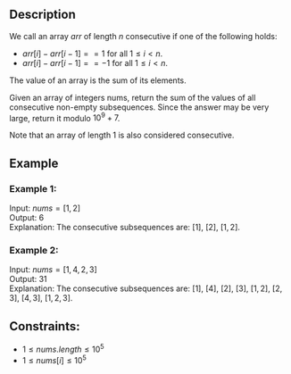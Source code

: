 ## Description
We call an array $arr$ of length $n$ consecutive if one of the following holds:
- $arr[i] - arr[i - 1] == 1$ for all $1 \leq i < n$.
- $arr[i] - arr[i - 1] == -1$ for all $1 \leq i < n$.

The value of an array is the sum of its elements.

Given an array of integers nums, return the sum of the values of all consecutive non-empty subsequences. Since the answer may be very large, return it modulo $10^9 + 7$.

Note that an array of length 1 is also considered consecutive.

## Example
### Example 1:
Input: $nums = [1,2]$  
Output: $6$  
Explanation: The consecutive subsequences are: $[1]$, $[2]$, $[1, 2]$.

### Example 2:
Input: $nums = [1,4,2,3]$  
Output: $31$  
Explanation: The consecutive subsequences are: $[1]$, $[4]$, $[2]$, $[3]$, $[1, 2]$, $[2, 3]$, $[4, 3]$, $[1, 2, 3]$.

## Constraints:
- $1 \leq nums.length \leq 10^5$
- $1 \leq nums[i] \leq 10^5$
